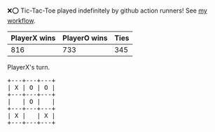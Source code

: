 :x::o: Tic-Tac-Toe played indefinitely by github action runners! See [my workflow](.github/workflows/play.yaml).

|PlayerX wins|PlayerO wins|Ties|
|-|-|-|
|816|733|345|

PlayerX's turn.

<pre>
+---+---+---+
| X | O | O |
+---+---+---+
|   | O |   |
+---+---+---+
| X |   | X |
+---+---+---+
</pre>